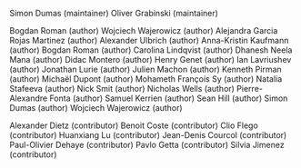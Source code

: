 Simon Dumas (maintainer)
Oliver Grabinski (maintainer)

Bogdan Roman (author)
Wojciech Wajerowicz (author)
Alejandra Garcia Rojas Martinez (author)
Alexander Ulbrich (author)
Anna-Kristin Kaufmann (author)
Bogdan Roman (author)
Carolina Lindqvist (author)
Dhanesh Neela Mana (author)
Didac Montero (author)
Henry Genet (author)
Ian Lavriushev (author)
Jonathan Lurie (author)
Julien Machon (author)
Kenneth Pirman (author)
Michaël Dupont (author)
Mohameth François Sy (author)
Natalia Stafeeva (author)
Nick Smit (author)
Nicholas Wells (author)
Pierre-Alexandre Fonta (author)
Samuel Kerrien (author)
Sean Hill (author)
Simon Dumas (author)
Wojciech Wajerowicz (author)

Alexander Dietz (contributor)
Benoit Coste (contributor)
Clio Flego (contributor)
Huanxiang Lu (contributor)
Jean-Denis Courcol (contributor)
Paul-Olivier Dehaye (contributor)
Pavlo Getta (contributor)
Silvia Jimenez (contributor)
